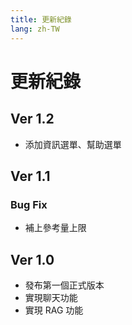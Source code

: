 ```yaml
---
title: 更新紀錄
lang: zh-TW
---
```

# 更新紀錄

## Ver 1.2

* 添加資訊選單、幫助選單

## Ver 1.1
### Bug Fix

* 補上參考量上限

## Ver 1.0

* 發布第一個正式版本
* 實現聊天功能
* 實現 RAG 功能
